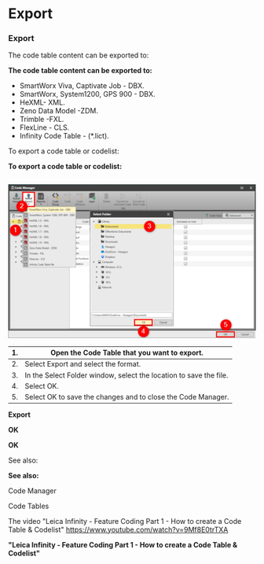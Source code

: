 # Export

### Export

The code table content can be exported to:

**The code table content can be exported to:**

- SmartWorx Viva, Captivate Job - DBX.
- SmartWorx, System1200, GPS 900 - DBX.
- HeXML- XML.
- Zeno Data Model -ZDM.
- Trimble -FXL.
- FlexLine - CLS.
- Infinity Code Table - (*.lict).

To export a code table or codelist:

**To export a code table or codelist:**

|  |  |
| --- | --- |

![Image](graphics/00810820.jpg)

| 1. | Open the Code Table that you want to export. |
| --- | --- |
| 2. | Select Export and select the format. |
| 3. | In the Select Folder window, select the location to save the file. |
| 4. | Select OK. |
| 5. | Select OK to save the changes and to close the Code Manager. |

**Export**

**OK**

**OK**

See also:

**See also:**

Code Manager

Code Tables

The video "Leica Infinity - Feature Coding Part 1 - How to create a Code Table & Codelist" https://www.youtube.com/watch?v=9Mf8E0trTXA

**"Leica Infinity - Feature Coding Part 1 - How to create a Code Table & Codelist"**

